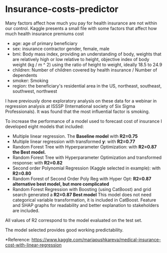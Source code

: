 # Insurance-costs-predictor

Many factors affect how much you pay for health insurance are not within our control. Kaggle presents a small file with some factors that affect how much health insurance premiums cost

- age: age of primary beneficiary
- sex: insurance contractor gender, female, male
- bmi: Body mass index, providing an understanding of body, weights that are relatively high or low relative to height, objective index of body weight (kg / m ^ 2) using the ratio of height to weight, ideally 18.5 to 24.9
- children: Number of children covered by health insurance / Number of dependents
- smoker: Smoking
- region: the beneficiary's residential area in the US, northeast, southeast, southwest, northwest

I have previously done exploratory analysis on these data for a webinar in regression analysis at ISSSP (International society of Six Sigma Professionals). It was found that the most influential factor is smoking.

To increase the performance of a model used to forecast cost of insurance I developed eight models that included:

- Multiple linear regression. The **Baseline model** with **R2=0.75**
- Multiple linear regression with transformed **y**: with **R2=0.77**
- Random Forest Tree with Hyperparameter Optimization: with **R2=0.87 the Best model.**
- Random Forest Tree with Hyperparameter Optimization and transformed response: with **R2=0.82**
- Second order Polynomial Regression (Kaggle selected in example): with **R2=0.80**
- Random Forest of Second Order Poly Reg with Hyper Opt: **R2=0.87 alternative best model, but more complicated**
- Random Forest Regression with Boosting (using CatBoost) and grid search generated a **R2=0.87 Best model** This model does not need categorical variable transformation, it is included in CatBoost. Feature and SHAP graphs for readability and better explanation to stakeholders are included.

All values of R2 correspond to the model evaluated on the test set. 

The model selected provides good working predictability.

*Reference: https://www.kaggle.com/mariapushkareva/medical-insurance-cost-with-linear-regression
